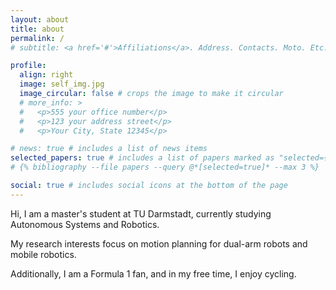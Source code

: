 ```yaml
---
layout: about
title: about
permalink: /
# subtitle: <a href='#'>Affiliations</a>. Address. Contacts. Moto. Etc.

profile:
  align: right
  image: self_img.jpg
  image_circular: false # crops the image to make it circular
  # more_info: >
  #   <p>555 your office number</p>
  #   <p>123 your address street</p>
  #   <p>Your City, State 12345</p>

# news: true # includes a list of news items
selected_papers: true # includes a list of papers marked as "selected={true}"
# {% bibliography --file papers --query @*[selected=true]* --max 3 %}

social: true # includes social icons at the bottom of the page
---
```


Hi, I am a master's student at TU Darmstadt, currently studying Autonomous Systems and Robotics. 

My research interests focus on motion planning for dual-arm robots and mobile robotics. 

Additionally, I am a Formula 1 fan, and in my free time, I enjoy cycling.
